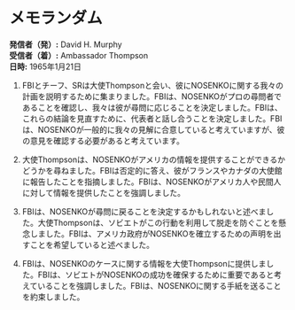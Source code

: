 # メモランダム

**発信者（発）:** David H. Murphy  
**受信者（着）:** Ambassador Thompson  
**日時:** 1965年1月21日  

1. FBIとチーフ、SRは大使Thompsonと会い、彼にNOSENKOに関する我々の計画を説明するために集まりました。FBIは、NOSENKOがプロの尋問者であることを確認し、我々は彼が尋問に応じることを決定しました。FBIは、これらの結論を見直すために、代表者と話し合うことを決定しました。FBIは、NOSENKOが一般的に我々の見解に合意していると考えていますが、彼の意見を確認する必要があると考えています。

2. 大使Thompsonは、NOSENKOがアメリカの情報を提供することができるかどうかを尋ねました。FBIは否定的に答え、彼がフランスやカナダの大使館に報告したことを指摘しました。FBIは、NOSENKOがアメリカ人や民間人に対して情報を提供したことを強調しました。

3. FBIは、NOSENKOが尋問に戻ることを決定するかもしれないと述べました。大使Thompsonは、ソビエトがこの行動を利用して脱走を防ぐことを懸念しました。FBIは、アメリカ政府がNOSENKOを確立するための声明を出すことを希望していると述べました。

4. FBIは、NOSENKOのケースに関する情報を大使Thompsonに提供しました。FBIは、ソビエトがNOSENKOの成功を確保するために重要であると考えていることを強調しました。FBIは、NOSENKOに関する手紙を送ることを約束しました。